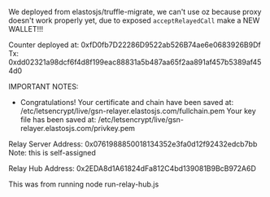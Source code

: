 We deployed from elastosjs/truffle-migrate, we can't use oz because proxy doesn't work properly yet,
due to exposed `acceptRelayedCall` make a NEW WALLET!!!

Counter deployed at: 0xfD0fb7D22286D9522ab526B74ae6e0683926B9Df
Tx: 0xdd02321a98dcf6f4d8f199eac88831a5b487aa65f2aa891af457b5389af454d0

IMPORTANT NOTES:
 - Congratulations! Your certificate and chain have been saved at:
   /etc/letsencrypt/live/gsn-relayer.elastosjs.com/fullchain.pem
   Your key file has been saved at:
   /etc/letsencrypt/live/gsn-relayer.elastosjs.com/privkey.pem

Relay Server Address: 0x0761988850018134352e3fa0d12f92432edcb7bb
Note: this is self-assigned

Relay Hub Address: 0x2EDA8d1A61824dFa812C4bd139081B9BcB972A6D

This was from running node run-relay-hub.js
